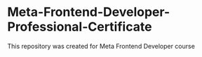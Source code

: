 # Meta-Frontend-Developer-Professional-Certificate
This repository was created for Meta Frontend Developer course
